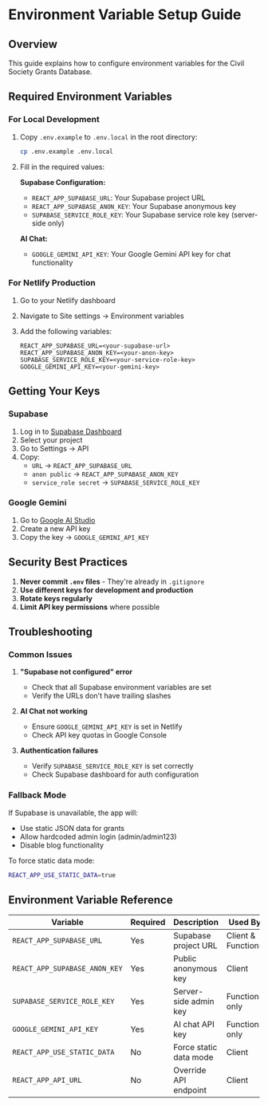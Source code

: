 # Environment Variable Setup Guide

## Overview

This guide explains how to configure environment variables for the Civil Society Grants Database.

## Required Environment Variables

### For Local Development

1. Copy `.env.example` to `.env.local` in the root directory:
   ```bash
   cp .env.example .env.local
   ```

2. Fill in the required values:

   **Supabase Configuration:**
   - `REACT_APP_SUPABASE_URL`: Your Supabase project URL
   - `REACT_APP_SUPABASE_ANON_KEY`: Your Supabase anonymous key
   - `SUPABASE_SERVICE_ROLE_KEY`: Your Supabase service role key (server-side only)

   **AI Chat:**
   - `GOOGLE_GEMINI_API_KEY`: Your Google Gemini API key for chat functionality

### For Netlify Production

1. Go to your Netlify dashboard
2. Navigate to Site settings → Environment variables
3. Add the following variables:

   ```
   REACT_APP_SUPABASE_URL=<your-supabase-url>
   REACT_APP_SUPABASE_ANON_KEY=<your-anon-key>
   SUPABASE_SERVICE_ROLE_KEY=<your-service-role-key>
   GOOGLE_GEMINI_API_KEY=<your-gemini-key>
   ```

## Getting Your Keys

### Supabase

1. Log in to [Supabase Dashboard](https://app.supabase.com)
2. Select your project
3. Go to Settings → API
4. Copy:
   - `URL` → `REACT_APP_SUPABASE_URL`
   - `anon public` → `REACT_APP_SUPABASE_ANON_KEY`
   - `service_role secret` → `SUPABASE_SERVICE_ROLE_KEY`

### Google Gemini

1. Go to [Google AI Studio](https://makersuite.google.com/app/apikey)
2. Create a new API key
3. Copy the key → `GOOGLE_GEMINI_API_KEY`

## Security Best Practices

1. **Never commit `.env` files** - They're already in `.gitignore`
2. **Use different keys for development and production**
3. **Rotate keys regularly**
4. **Limit API key permissions** where possible

## Troubleshooting

### Common Issues

1. **"Supabase not configured" error**
   - Check that all Supabase environment variables are set
   - Verify the URLs don't have trailing slashes

2. **AI Chat not working**
   - Ensure `GOOGLE_GEMINI_API_KEY` is set in Netlify
   - Check API key quotas in Google Console

3. **Authentication failures**
   - Verify `SUPABASE_SERVICE_ROLE_KEY` is set correctly
   - Check Supabase dashboard for auth configuration

### Fallback Mode

If Supabase is unavailable, the app will:
- Use static JSON data for grants
- Allow hardcoded admin login (admin/admin123)
- Disable blog functionality

To force static data mode:
```bash
REACT_APP_USE_STATIC_DATA=true
```

## Environment Variable Reference

| Variable | Required | Description | Used By |
|----------|----------|-------------|---------|
| `REACT_APP_SUPABASE_URL` | Yes | Supabase project URL | Client & Functions |
| `REACT_APP_SUPABASE_ANON_KEY` | Yes | Public anonymous key | Client |
| `SUPABASE_SERVICE_ROLE_KEY` | Yes | Server-side admin key | Functions only |
| `GOOGLE_GEMINI_API_KEY` | Yes | AI chat API key | Functions only |
| `REACT_APP_USE_STATIC_DATA` | No | Force static data mode | Client |
| `REACT_APP_API_URL` | No | Override API endpoint | Client |